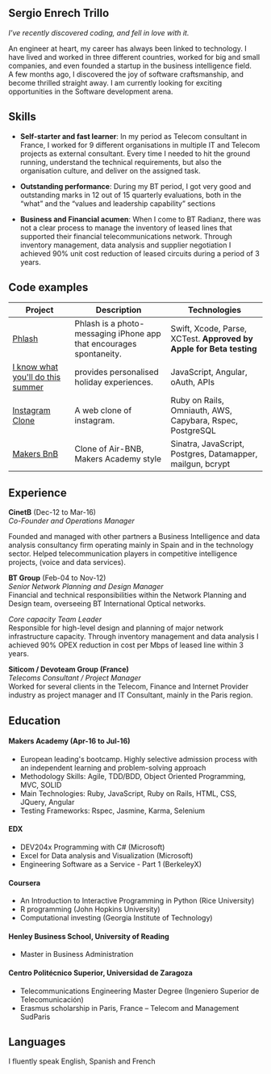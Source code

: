 ## Sergio Enrech Trillo

_I've recently discovered coding, and fell in love with it._

An engineer at heart, my career has always been linked to technology. I have lived and worked in three different countries, worked for big and small companies, and even founded a startup in the business intelligence field.   
A few months ago, I discovered the joy of software craftsmanship, and become thrilled straight away.  I am currently looking for exciting opportunities in the Software development arena.

## Skills

-	**Self-starter and fast learner**: In my period as Telecom consultant in France, I worked for 9 different organisations in multiple IT and Telecom projects as external consultant. Every time I needed to hit the ground running, understand the technical requirements, but also the organisation culture, and deliver on the assigned task.

-	**Outstanding performance**: During my BT period, I got very good and outstanding marks in 12 out of 15 quarterly evaluations, both in the “what” and the “values and leadership capability” sections

-	**Business and Financial acumen**:  When I come to BT Radianz, there was not a clear process to manage the inventory of leased lines that supported their financial telecommunications network. Through inventory management, data analysis and supplier negotiation I achieved 90% unit cost reduction of leased circuits during a period of 3 years.


## Code examples

| Project                 | Description             | Technologies            |
|-------------------------|-------------------------|-------------------------|
| [Phlash](https://github.com/missamynicholson/phlash) | Phlash is a photo-messaging iPhone app that encourages spontaneity. | Swift, Xcode, Parse, XCTest. **Approved by Apple for Beta testing** |
| [I know what you'll do this summer](https://github.com/tigretoncio/I-know-what-you-will-do-this-summer) | provides personalised holiday experiences.   | JavaScript, Angular, oAuth, APIs               |
| [Instagram Clone](https://github.com/tigretoncio/instagram-challenge) | A web clone of instagram.  | Ruby on Rails, Omniauth, AWS, Capybara, Rspec, PostgreSQL |
|[Makers BnB](https://github.com/MariaRomero/air_bnb) | Clone of Air-BNB, Makers Academy style | Sinatra, JavaScript, Postgres, Datamapper, mailgun, bcrypt

## Experience

**CinetB** (Dec-12 to Mar-16)    
*Co-Founder and Operations Manager*

Founded and managed with other partners a Business Intelligence and data analysis consultancy firm operating mainly in Spain and in the technology sector. Helped telecommunication players in competitive intelligence projects, (voice and data services).

**BT Group** (Feb-04 to Nov-12)   
*Senior Network Planning and Design Manager*    
Financial and technical responsibilities within the Network Planning and Design team, overseeing BT International Optical networks.

*Core capacity Team Leader*   
Responsible for high-level design and planning of major network infrastructure capacity.  Through inventory management and data analysis I achieved 90% OPEX reduction in cost per Mbps of leased line within 3 years. 

**Siticom / Devoteam Group (France)**   
*Telecoms Consultant / Project Manager*    
Worked for several clients in the Telecom, Finance and Internet Provider industry as project manager and IT Consultant, mainly in the Paris region.

## Education

#### Makers Academy (Apr-16 to Jul-16)

- European leading's bootcamp.  Highly selective admission process with an independent learning and problem-solving approach
- Methodology Skills: Agile, TDD/BDD, Object Oriented Programming, MVC, SOLID
- Main Technologies: Ruby, JavaScript, Ruby on Rails, HTML, CSS, JQuery, Angular
- Testing Frameworks: Rspec, Jasmine, Karma, Selenium 

#### EDX
- DEV204x Programming with C# (Microsoft)
- Excel for Data analysis and Visualization (Microsoft)
- Engineering Software as a Service - Part 1 (BerkeleyX)


#### Coursera
- An Introduction to Interactive Programming in Python (Rice University)
- R programming (John Hopkins University)
- Computational investing (Georgia Institute of Technology)

#### Henley Business School, University of Reading

- Master in Business Administration


#### Centro Politécnico Superior, Universidad de Zaragoza
- Telecommunications Engineering Master Degree (Ingeniero Superior de Telecomunicación)
- Erasmus scholarship in Paris, France – Telecom and Management SudParis

## Languages
I fluently speak English, Spanish and French
